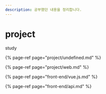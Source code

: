 ```yaml
---
description: 공부했던 내용을 정리합니다.
---
```


# project

study

{% page-ref page="project/undefined.md" %}

{% page-ref page="project/web.md" %}

{% page-ref page="front-end/vue.js.md" %}

{% page-ref page="front-end/api.md" %}



